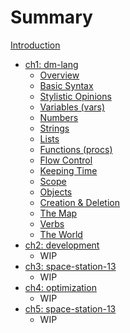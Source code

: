 # Summary

[Introduction](intro.md)

- [ch1: dm-lang](./chapter_1_dreammaker/summary.md)
    - [Overview](./chapter_1_dreammaker/overview.md)
    - [Basic Syntax](./chapter_1_dreammaker/syntax.md)
    - [Stylistic Opinions](./chapter_1_dreammaker/shooting_yourself_in_the_foot.md)
    - [Variables (vars)](./chapter_1_dreammaker/variables.md)
    - [Numbers](./chapter_1_dreammaker/numbers.md)
    - [Strings](./chapter_1_dreammaker/strings.md)
    - [Lists](./chapter_1_dreammaker/lists.md)
    - [Functions (procs)](./chapter_1_dreammaker/functions.md)
    - [Flow Control](./chapter_1_dreammaker/flow_control.md)
    - [Keeping Time](./chapter_1_dreammaker/keeping_time.md)
    - [Scope](./chapter_1_dreammaker/scope.md)
    - [Objects](./chapter_1_dreammaker/objects.md)
    - [Creation & Deletion](./chapter_1_dreammaker/creation_deletion.md)
    - [The Map](./chapter_1_dreammaker/map.md)
    - [Verbs](./chapter_1_dreammaker/verbs.md)
    - [The World](./chapter_1_dreammaker/world.md)
- [ch2: development](./chapter_2_development/summary.md)
    - WIP
- [ch3: space-station-13](./chapter_3_refactoring/summary.md)
    - WIP
- [ch4: optimization](./chapter_4_optimizing/summary.md)
    - WIP
- [ch5: space-station-13](./chapter_5_ss13/summary.md)
    - WIP
